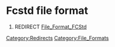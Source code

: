 # Fcstd file format

1.  REDIRECT [File\_Format\_FCStd](File_Format_FCStd.md)



[Category:Redirects](Category:Redirects.md) [Category:File\_Formats](Category:File_Formats.md)
